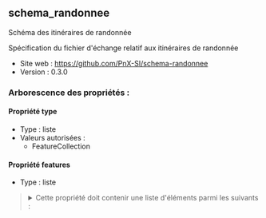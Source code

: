 <MenuSchema />

## schema_randonnee

Schéma des itinéraires de randonnée

Spécification du fichier d'échange relatif aux itinéraires de randonnée

- Site web : https://github.com/PnX-SI/schema-randonnee
- Version : 0.3.0

### Arborescence des propriétés :

#### Propriété type
- Type : liste
- Valeurs autorisées :
   - FeatureCollection

#### Propriété features
- Type : liste

<blockquote>
<details>

<summary>Cette propriété doit contenir une liste d'éléments parmi les suivants :</summary>

#### GeoJSON Feature - Propriété features
- Valeur obligatoire
- Type : dictionnaire (clés-valeurs)

<blockquote>
<details>

<summary>Cet objet doit contenir les champs suivants :</summary>

#### Propriété type
- Type : liste
- Valeurs autorisées :
   - Feature

#### Propriété properties
- Type : dictionnaire (clés-valeurs)

<blockquote>
<details>

<summary>Cet objet doit contenir les champs suivants :</summary>

#### Identifiant de l’objet dans sa BDD source - Propriété eid
> *Exemple : 37037*
- Valeur obligatoire
- Type : nombre entier

#### Structure(s) productrice(s) de l'itinéraire - Propriété proprietaire
> *Exemple : Parc national des Cévennes*
- Valeur obligatoire
- Type : chaîne de caractères

#### Contact de la structure publicatrice du jeu de données - Propriété contact
> *Exemple : contact@cevennes-parcnational.fr*
- Valeur optionnelle
- Type : chaîne de caractères ou `null`

#### Identifiant unique généré par la BDD source - Propriété uuid
> *Exemple : 123e4567-e89b-12d3-a456-426614174000*
- Valeur optionnelle
- Type : chaîne de caractères ou `null`

#### URL de la fiche source de l'itinéraire - Propriété url
> *Exemple : https://destination.cevennes-parcnational.fr/sentiers-de-decouverte/mas-cevenol-de-la-roquette/*
- Valeur optionnelle
- Type : chaîne de caractères ou `null`

#### Identifiant de la relation OSM correspondante - Propriété id_osm
> *Exemple : 1913426*
- Valeur optionnelle
- Type : nombre entier

#### Nom de l'itinéraire - Propriété nom_itineraire
> *Exemple : Mas cévenol de la Roquette*
- Valeur obligatoire
- Type : chaîne de caractères

#### Pratique de l'itinéraire - Propriété pratique
> *Exemple : pédestre*
- Valeur obligatoire
- Type : chaîne de caractères
- Valeurs autorisées :
   - pédestre
   - trail
   - VTT
   - cyclo
   - gravel
   - équestre
   - ski de fond
   - ski de rando
   - raquettes
   - autre

#### Type d'itinéraire - Propriété type_itineraire
> *Description : Selon que l'itinéraire ait le même point de départ ou d'arrivée, que le chemin de retour soit le même que celui de l'aller, ou que l'itinéraire soit une itinérance ou part d'une itinérance*<br>
> *Exemple : boucle*
- Valeur optionnelle
- Type : chaîne de caractères ou `null`
- Valeurs autorisées :
   - aller-retour
   - boucle
   - aller simple
   - itinérance
   - étape

#### Noms des communes traversées par l'itinéraire - Propriété communes_nom
> *Exemple : Molezon, Florac, Cocurès*
- Valeur optionnelle
- Type : chaîne de caractères ou `null`

#### Codes INSEE des communes traversées par l'itinéraire - Propriété communes_code
> *Exemple : 48098, 48061, 48050*
- Valeur optionnelle
- Type : chaîne de caractères ou `null`

#### Nom du point de départ - Propriété depart
> *Exemple : Devant l'office de tourisme de Florac*
- Valeur obligatoire
- Type : chaîne de caractères

#### Nom du point d'arrivée' - Propriété arrivee
> *Exemple : Devant l'office de tourisme de Florac*
- Valeur obligatoire
- Type : chaîne de caractères

#### Durée de l'itinéraire en heures - Propriété duree
> *Exemple : 2*
- Valeur optionnelle
- Type : nombre entier

#### Balisage(s) utilisé(s) sur l'itinéraire - Propriété balisage
> *Exemple : GR, GRP, PNC*
- Valeur optionnelle
- Type : chaîne de caractères ou `null`

#### Longueur de l'itinéraire (en mètres) - Propriété longueur
> *Exemple : 2300*
- Valeur optionnelle
- Type : nombre

#### Difficulté de l'itinéraire - Propriété difficulte
> *Description : Selon l'échelle de la plateforme source des données, prend généralement en compte la longueur, le dénivelé et la cotation technique de l'itinéraire*<br>
> *Exemple : Très facile*
- Valeur optionnelle
- Type : chaîne de caractères ou `null`

#### Cotation technique de l'itinéraire - Propriété cotation
> *Description : Généralement égale à la cotation du segment le plus difficile de l'itinéraire (échelles Club Alpin Suisse pour randonnée, ski de randonnée et raquettes, échelle FFC pour VTT)*<br>
> *Exemple : T1*
- Valeur optionnelle
- Type : chaîne de caractères ou `null`
- Valeurs autorisées :
   - T1
   - T2
   - T3
   - T4
   - T5
   - T6
   - F
   - PD
   - AD
   - D
   - TD
   - ED
   - EX
   - WT1
   - WT2
   - WT3
   - WT4
   - WT5
   - WT6
   - vert
   - bleu
   - rouge
   - noir
   - double noir

#### Altitude maximum de l'itinéraire (en mètres) - Propriété altitude_max
> *Exemple : 638*
- Valeur optionnelle
- Type : nombre entier

#### Altitude minimum de l'itinéraire (en mètres) - Propriété altitude_min
> *Exemple : 504*
- Valeur optionnelle
- Type : nombre entier

#### Dénivelé positif de l'itinéraire (en mètres) - Propriété denivele_positif
> *Exemple : 159*
- Valeur optionnelle
- Type : nombre entier

#### Dénivelé négatif de l'itinéraire (en mètres) - Propriété denivele_negatif
> *Exemple : 159*
- Valeur optionnelle
- Type : nombre entier

#### Instructions de direction - Propriété instructions
> *Exemple : Au parking, prendre la route sur 300 m pour trouver la première balise. Après la balise numéro 2, quitter la route à gauche par le sentier étroit, pouvant être glissant après la pluie*
- Valeur obligatoire
- Type : chaîne de caractères

#### Présentation de l'itinéraire - Propriété presentation
> *Exemple : Ce sentier permet de découvrir un vallon à l’écart des grands axes de circulation, très évocateur de l’ambiance particulière des hautes vallées cévenoles du versant méditerranéen. Du moulin jusqu'à l'ensemble des habitations à mi-versant, le sentier grimpe à l'ombre des chênes verts et des châtaigniers, dans la fraîcheur du valat. Cette promenade est l'occasion de comprendre comment les Cévenols ont géré et valorisé cet environnement. De l'art de bâtir aux aménagements hydrauliques, toutes les composantes de l'organisation traditionnelle de l'espace sont évoquées dans un site au caractère préservé.*
- Valeur optionnelle
- Type : chaîne de caractères ou `null`

#### Présentation courte de l'itinéraire - Propriété presentation_courte
> *Exemple : Ce sentier, niché au creux d'une vallée au charme préservé, est idéal pour imaginer le passé et mieux comprendre la vie d'aujourd'hui en Cévennes.*
- Valeur optionnelle
- Type : chaîne de caractères ou `null`

#### Thèmes ou mots-clefs caractérisant l'itinéraire - Propriété themes
> *Exemple : Architecture et village, Causses et Cévennes / UNESCO*
- Valeur optionnelle
- Type : chaîne de caractères ou `null`

#### Recommandations sur l'itinéraire - Propriété recommandations
> *Exemple : En été, sentier à réaliser de préférence le matin. Passages glissants par temps pluvieux. L’itinéraire que vous allez suivre chemine à travers plusieurs propriétés privées. Ne vous écartez pas de l’itinéraire balisé. Sa mise à disposition repose sur votre discrétion. Les randonnées équestre et à VTT ne sont pas autorisées ou adaptées sur les sentiers d'interprétation.*
- Valeur optionnelle
- Type : chaîne de caractères ou `null`

#### Accessibilité de l'itinéraire à des publics particuliers - Propriété accessibilite
> *Exemple : Aménagements PMR*
- Valeur optionnelle
- Type : chaîne de caractères ou `null`

#### Informations sur les accès routiers - Propriété acces_routier
> *Exemple : D 983 jusqu'à Pont-Ravagers, (à 12 km de Barre-des-Cévennes et 2 km de Sainte-Croix-Vallée-Française). À Pont-Ravagers, prendre la voie communale (panneau route étroite et sinueuse) qui mène au hameau de Trabassac. Environ 10 minutes de voiture depuis Pont-Ravagers*
- Valeur optionnelle
- Type : chaîne de caractères ou `null`

#### Informations sur les accès en transports en commun - Propriété transports_commun
> *Exemple : Navettes en juillet et août depuis tel village, informations sur le site de l'Office du Tourisme*
- Valeur optionnelle
- Type : chaîne de caractères ou `null`

#### Propriété parking
- Type : dictionnaire (clés-valeurs)

<blockquote>
<details>

<summary>Cet objet doit contenir les champs suivants :</summary>

#### Propriété type
- Type : liste
- Valeurs autorisées :
   - Feature

</details>
</blockquote>

#### Date de création de l'itinéraire dans sa BDD source (AAAA-MM-JJ) - Propriété date_creation
> *Exemple : 2015-09-24*
- Valeur optionnelle
- Type : chaîne de caractères ou `null`
- Motif : `[12]\d{3}-(0[1-9]|1[0-2])-(0[1-9]|[12]\d|3[01])`

#### Date de dernière modification de l'itinéraire dans sa BDD source (AAAA-MM-JJ) - Propriété date_modification
> *Exemple : 2018-06-18*
- Valeur optionnelle
- Type : chaîne de caractères ou `null`
- Motif : `[12]\d{3}-(0[1-9]|1[0-2])-(0[1-9]|[12]\d|3[01])`

#### Type de média - Propriété type_media
> *Exemple : audio*
- Valeur optionnelle
- Type : chaîne de caractères ou `null`
- Valeurs autorisées :
   - image
   - video
   - texte
   - audio
   - pdf
   - autre

#### URL du média (absolue ou relative) - Propriété url
> *Exemple : paperclip/trekking_trek/37037/08664.jpg*
- Valeur optionnelle
- Type : chaîne de caractères ou `null`

#### Titre du média - Propriété titre
> *Exemple : La Roquette*
- Valeur optionnelle
- Type : chaîne de caractères ou `null`

#### Auteur du média - Propriété auteur
> *Exemple : © Olivier Prohin*
- Valeur optionnelle
- Type : chaîne de caractères ou `null`

#### Licence d'utilisation du média - Propriété licence
> *Exemple : Propriétaire*
- Valeur optionnelle
- Type : chaîne de caractères ou `null`

#### eid de l'itinéraire parent dans sa BDD source - Propriété itineraire_parent
> *Description : Dans le cadre d'une itinérance, l'itinéraire parent est celui qui contient les itinéraires enfants, ou étapes*<br>
> *Exemple : 256*
- Valeur optionnelle
- Type : nombre entier

#### Types de sol sur lesquels se parcourt l'itinéraire - Propriété type_sol
> *Exemple : bitume, terre*
- Valeur optionnelle
- Type : chaîne de caractères ou `null`

</details>
</blockquote>


</details>
</blockquote>

</details>
</blockquote>

